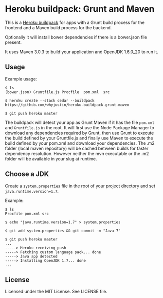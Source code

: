 Heroku buildpack: Grunt and Maven
=========================

This is a [Heroku buildpack](http://devcenter.heroku.com/articles/buildpack) for apps with a Grunt build process for the frontend and a Maven build process for the backend.

Optionally it will install bower dependencies if there is a bower.json file present.

It uses Maven 3.0.3 to build your application and OpenJDK 1.6.0_20 to run it.

Usage
-----

Example usage:

    $ ls
    (bower.json) Gruntfile.js Procfile  pom.xml  src

    $ heroku create --stack cedar --buildpack https://github.com/whyjustin/heroku-buildpack-grunt-maven

    $ git push heroku master

The buildpack will detect your app as Grunt Maven if it has the file `pom.xml` and `Gruntfile.js` in the root.  It will first use the Node Package Manager to download any dependencies required by Grunt, then use Grunt to execute the build defined by your Gruntfile.js and finally use Maven to execute the build defined by your pom.xml and download your dependencies. The .m2 folder (local maven repository) will be cached between builds for faster dependency resolution. However neither the mvn executable or the .m2 folder will be available in your slug at runtime.

Choose a JDK
--------------
Create a `system.properties` file in the root of your project directory and set `java.runtime.version=1.7`.

Example:

    $ ls
    Procfile pom.xml src
    
    $ echo "java.runtime.version=1.7" > system.properties
    
    $ git add system.properties && git commit -m "Java 7"
    
    $ git push heroku master
    ...
    -----> Heroku receiving push
    -----> Fetching custom language pack... done
    -----> Java app detected
    -----> Installing OpenJDK 1.7... done
    ...

License
-------

Licensed under the MIT License. See LICENSE file.
